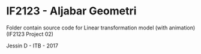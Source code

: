 # IF2123 - Aljabar Geometri

Folder contain source code for Linear transformation model (with animation) (IF2123 Project 02)

Jessin D - ITB - 2017
